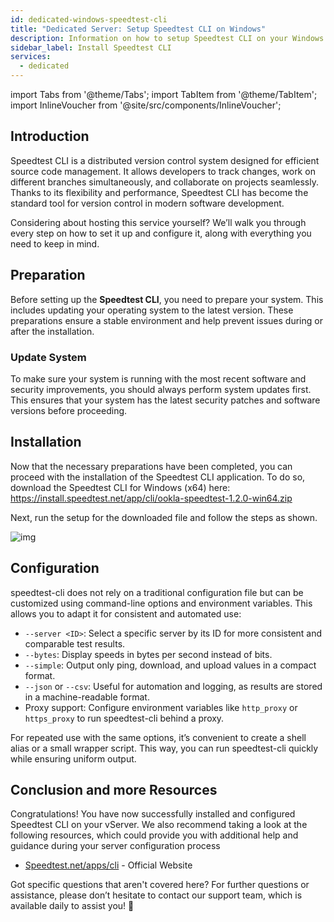 ```yaml
---
id: dedicated-windows-speedtest-cli
title: "Dedicated Server: Setup Speedtest CLI on Windows"
description: Information on how to setup Speedtest CLI on your Windows vServer from ZAP-Hosting - ZAP-Hosting.com documentation
sidebar_label: Install Speedtest CLI
services:
  - dedicated
---
```


import Tabs from '@theme/Tabs';
import TabItem from '@theme/TabItem';
import InlineVoucher from '@site/src/components/InlineVoucher';

## Introduction

Speedtest CLI is a distributed version control system designed for efficient source code management. It allows developers to track changes, work on different branches simultaneously, and collaborate on projects seamlessly. Thanks to its flexibility and performance, Speedtest CLI has become the standard tool for version control in modern software development.

Considering about hosting this service yourself? We’ll walk you through every step on how to set it up and configure it, along with everything you need to keep in mind.

<InlineVoucher />



## Preparation

Before setting up the **Speedtest CLI**, you need to prepare your system. This includes updating your operating system to the latest version. These preparations ensure a stable environment and help prevent issues during or after the installation.


### Update System
To make sure your system is running with the most recent software and security improvements, you should always perform system updates first. This ensures that your system has the latest security patches and software versions before proceeding.



## Installation

Now that the necessary preparations have been completed, you can proceed with the installation of the Speedtest CLI application. To do so, download the Speedtest CLI for Windows (x64) here: https://install.speedtest.net/app/cli/ookla-speedtest-1.2.0-win64.zip

Next, run the setup for the downloaded file and follow the steps as shown.

![img](https://screensaver01.zap-hosting.com/index.php/s/XXERYCa3eKjYmxS/download)



## Configuration

speedtest-cli does not rely on a traditional configuration file but can be customized using command-line options and environment variables. This allows you to adapt it for consistent and automated use:

- `--server <ID>`: Select a specific server by its ID for more consistent and comparable test results.  
- `--bytes`: Display speeds in bytes per second instead of bits.  
- `--simple`: Output only ping, download, and upload values in a compact format.  
- `--json` or `--csv`: Useful for automation and logging, as results are stored in a machine-readable format.  
- Proxy support: Configure environment variables like `http_proxy` or `https_proxy` to run speedtest-cli behind a proxy.  

For repeated use with the same options, it’s convenient to create a shell alias or a small wrapper script. This way, you can run speedtest-cli quickly while ensuring uniform output.



## Conclusion and more Resources

Congratulations! You have now successfully installed and configured Speedtest CLI on your vServer. We also recommend taking a look at the following resources, which could provide you with additional help and guidance during your server configuration process

- [Speedtest.net/apps/cli](https://www.speedtest.net/apps/cli) - Official Website

Got specific questions that aren't covered here? For further questions or assistance, please don’t hesitate to contact our support team, which is available daily to assist you! 🙂



<InlineVoucher />
